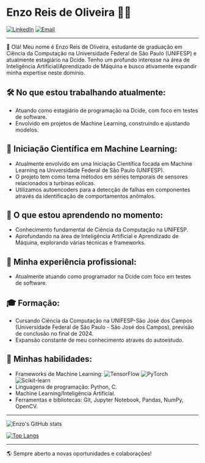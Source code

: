 # Enzo Reis de Oliveira :man_technologist:

[![LinkedIn](https://img.shields.io/badge/LinkedIn-Enzo%20Oliveira-blue)](https://www.linkedin.com/in/enzo-reis-de-oliveira-b8a573239/)
[![Email](https://img.shields.io/badge/Email-ero2003730%40gmail.com-red)](mailto:ero2003730@gmail.com)

---
:wave: Olá! Meu nome é Enzo Reis de Oliveira, estudante de graduação em Ciência da Computação na Universidade Federal de São Paulo (UNIFESP) e atualmente estagiário na Dcide. Tenho um profundo interesse na área de Inteligência Artificial/Aprendizado de Máquina e busco ativamente expandir minha expertise neste domínio. 

## :hammer_and_wrench: No que estou trabalhando atualmente:
- Atuando como estagiário de programação na Dcide, com foco em testes de software.
- Envolvido em projetos de Machine Learning, construindo e ajustando modelos.

## :microscope: Iniciação Científica em Machine Learning:
- Atualmente envolvido em uma Iniciação Científica focada em Machine Learning na Universidade Federal de São Paulo (UNIFESP).
- O projeto tem como tema métodos em séries temporais de sensores relacionados a turbinas eólicas.
- Utilizamos autoencoders para a detecção de falhas em componentes através da identificação de comportamentos anômalos.

## :open_book: O que estou aprendendo no momento:
- Conhecimento fundamental de Ciência da Computação na UNIFESP.
- Aprofundando na área de Inteligência Artificial e Aprendizado de Máquina, explorando várias técnicas e frameworks.

## :briefcase: Minha experiência profissional:
- Atualmente atuando como programador na Dcide com foco em testes de software.

## :mortar_board: Formação:
- Cursando Ciência da Computação na UNIFESP-São José dos Campos (Universidade Federal de São Paulo - São José dos Campos), previsão de conclusão no final de 2024.
- Expansão constante de meu conhecimento através do autoestudo.

## :dart: Minhas habilidades:
- Frameworks de Machine Learning: 
   ![TensorFlow](https://img.shields.io/badge/TensorFlow-FF6F00?style=for-the-badge&logo=tensorflow&logoColor=white)
   ![PyTorch](https://img.shields.io/badge/PyTorch-EE4C2C?style=for-the-badge&logo=pytorch&logoColor=white)
   ![Scikit-learn](https://img.shields.io/badge/ScikitLearn-F7931E?style=for-the-badge&logo=scikit-learn&logoColor=white)
- Linguagens de programação: Python, C.
- Machine Learning/Inteligência Artificial.
- Ferramentas e bibliotecas: Git, Jupyter Notebook, Pandas, NumPy, OpenCV.



---

![Enzo's GitHub stats](https://github-readme-stats.vercel.app/api?username=ero2003730&show_icons=true&theme=merko)

[![Top Langs](https://github-readme-stats.vercel.app/api/top-langs/?username=ero2003730&layout=compact&theme=merko)](https://github.com/ero2003730/github-readme-stats)


---

:earth_americas: Sempre aberto a novas oportunidades e colaborações!
